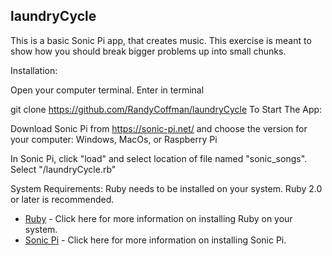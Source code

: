 ## laundryCycle
This is a basic Sonic Pi app, that creates music. This exercise is meant to show how you should break bigger problems up into small chunks.

Installation:

Open your computer terminal. Enter in terminal

 git clone https://github.com/RandyCoffman/laundryCycle
To Start The App:

Download Sonic Pi from https://sonic-pi.net/ and choose the version for your computer: Windows, MacOs, or Raspberry Pi

In Sonic Pi, click "load" and select location of file named "sonic_songs". Select "/laundryCycle.rb"

System Requirements:
Ruby needs to be installed on your system. Ruby 2.0 or later is recommended.

* [Ruby](https://www.ruby-lang.org/en/documentation/installation/) - Click here for more information on installing Ruby on your system.
* [Sonic Pi](https://sonic-pi.net/) - Click here for more information on installing Sonic Pi.
